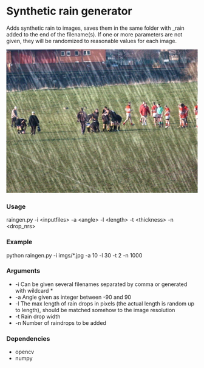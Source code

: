 # Synthetic rain generator
Adds synthetic rain to images, saves them in the same folder with \_rain added to the end of the filename(s). If one or more parameters are not given, they will be randomized to reasonable values for each image.

<img src=https://github.com/joaedl/RainGenerator/blob/master/rainy.jpg>

### Usage
raingen.py -i \<inputfiles\> -a \<angle\> -l \<length\> -t \<thickness\> -n \<drop_nrs\>

### Example
python raingen.py -i imgs/*.jpg -a 10 -l 30 -t 2 -n 1000

### Arguments
- -i Can be given several filenames separated by comma or generated with wildcard * <br>
- -a Angle given as integer between -90 and 90 <br>
- -l The max length of rain drops in pixels (the actual length is random up to length), should be matched somehow to the image resolution <br>
- -t Rain drop width <br>
- -n Number of raindrops to be added <br>

### Dependencies
* opencv
* numpy
